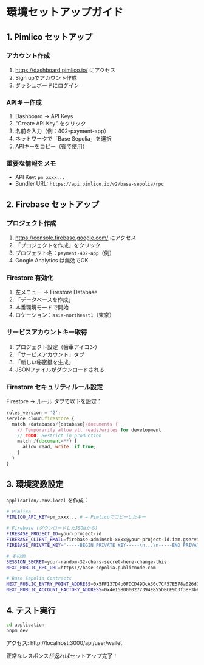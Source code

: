 # 環境セットアップガイド

## 1. Pimlico セットアップ

### アカウント作成
1. https://dashboard.pimlico.io/ にアクセス
2. Sign upでアカウント作成
3. ダッシュボードにログイン

### APIキー作成
1. Dashboard → API Keys
2. "Create API Key" をクリック
3. 名前を入力（例：402-payment-app）
4. ネットワークで「Base Sepolia」を選択
5. APIキーをコピー（後で使用）

### 重要な情報をメモ
- API Key: `pm_xxxx...`
- Bundler URL: `https://api.pimlico.io/v2/base-sepolia/rpc`

## 2. Firebase セットアップ

### プロジェクト作成
1. https://console.firebase.google.com/ にアクセス
2. 「プロジェクトを作成」をクリック
3. プロジェクト名：`payment-402-app`（例）
4. Google Analytics は無効でOK

### Firestore 有効化
1. 左メニュー → Firestore Database
2. 「データベースを作成」
3. 本番環境モードで開始
4. ロケーション：`asia-northeast1`（東京）

### サービスアカウントキー取得
1. プロジェクト設定（歯車アイコン）
2. 「サービスアカウント」タブ
3. 「新しい秘密鍵を生成」
4. JSONファイルがダウンロードされる

### Firestore セキュリティルール設定
Firestore → ルール タブで以下を設定：

```javascript
rules_version = '2';
service cloud.firestore {
  match /databases/{database}/documents {
    // Temporarily allow all reads/writes for development
    // TODO: Restrict in production
    match /{document=**} {
      allow read, write: if true;
    }
  }
}
```

## 3. 環境変数設定

`application/.env.local` を作成：

```bash
# Pimlico
PIMLICO_API_KEY=pm_xxxx... # ← Pimlicoでコピーしたキー

# Firebase (ダウンロードしたJSONから)
FIREBASE_PROJECT_ID=your-project-id
FIREBASE_CLIENT_EMAIL=firebase-adminsdk-xxxx@your-project-id.iam.gserviceaccount.com
FIREBASE_PRIVATE_KEY="-----BEGIN PRIVATE KEY-----\n...\n-----END PRIVATE KEY-----"

# その他
SESSION_SECRET=your-random-32-chars-secret-here-change-this
NEXT_PUBLIC_RPC_URL=https://base-sepolia.publicnode.com

# Base Sepolia Contracts
NEXT_PUBLIC_ENTRY_POINT_ADDRESS=0x5FF137D4b0FDCD49DcA30c7CF57E578a026d2789
NEXT_PUBLIC_ACCOUNT_FACTORY_ADDRESS=0x4e1580000277394E855bBCE9b3f3BF3b8dFBa8AC
```

## 4. テスト実行

```bash
cd application
pnpm dev
```

アクセス: http://localhost:3000/api/user/wallet

正常なレスポンスが返ればセットアップ完了！